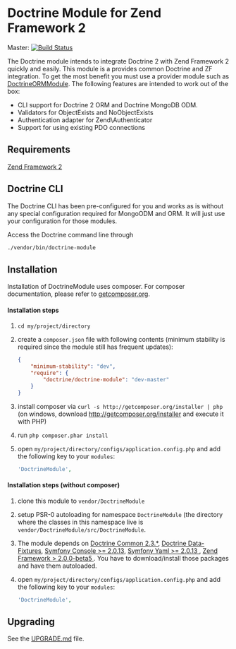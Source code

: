 # Doctrine Module for Zend Framework 2

Master: [![Build Status](https://secure.travis-ci.org/doctrine/DoctrineModule.png?branch=master)](http://travis-ci.org/doctrine/DoctrineModule)

The Doctrine module intends to integrate Doctrine 2 with Zend Framework 2 quickly and easily.
This module is a provides common Doctrine and ZF integration. To get the most benefit you must use a
provider module such as [DoctrineORMModule](http://www.github.com/doctrine/DoctrineORMModule). The
following features are intended to work out of the box:

  - CLI support for Doctrine 2 ORM and Doctrine MongoDB ODM.
  - Validators for ObjectExists and NoObjectExists
  - Authentication adapter for Zend\Authenticator
  - Support for using existing PDO connections

## Requirements
[Zend Framework 2](http://www.github.com/zendframework/zf2)

## Doctrine CLI
The Doctrine CLI has been pre-configured for you and works as is without any special configuration required for
MongoODM and ORM. It will just use your configuration for those modules.

Access the Doctrine command line through

```sh
./vendor/bin/doctrine-module
```

## Installation

Installation of DoctrineModule uses composer. For composer documentation, please refer to
[getcomposer.org](http://getcomposer.org/).

#### Installation steps

  1. `cd my/project/directory`
  2. create a `composer.json` file with following contents (minimum stability is required since the module still has
     frequent updates):

     ```json
     {
         "minimum-stability": "dev",
         "require": {
             "doctrine/doctrine-module": "dev-master"
         }
     }
     ```
  3. install composer via `curl -s http://getcomposer.org/installer | php` (on windows, download
     http://getcomposer.org/installer and execute it with PHP)
  4. run `php composer.phar install`
  5. open `my/project/directory/configs/application.config.php` and add the following key to your `modules`:

     ```php
     'DoctrineModule',
     ```

#### Installation steps (without composer)

  1. clone this module to `vendor/DoctrineModule`
  2. setup PSR-0 autoloading for namespace `DoctrineModule` (the directory where the classes in this namespace live 
     is `vendor/DoctrineModule/src/DoctrineModule`.
  3. The module depends on [Doctrine Common 2.3.*](https://github.com/doctrine/common), 
     [Doctrine Data-Fixtures](https://github.com/doctrine/data-fixtures), 
     [Symfony Console >= 2.0.13](https://github.com/symfony/console), 
     [Symfony Yaml >= 2.0.13 ](https://github.com/symfony/yaml),
     [Zend Framework > 2.0.0-beta5 ](https://github.com/zendframework/zf2). You have to download/install those
     packages and have them autoloaded.
  4. open `my/project/directory/configs/application.config.php` and add the following key to your `modules`:

     ```php
     'DoctrineModule',
     ```

## Upgrading
See the [UPGRADE.md](http://www.github.com/doctrine/DoctrineModule/tree/master/docs/UPGRADE.md) file.
